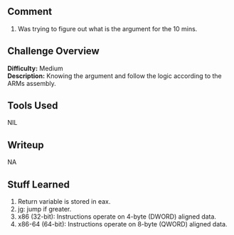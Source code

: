 ## Comment  
1. Was trying to figure out what is the argument for the 10 mins.    

## Challenge Overview  
**Difficulty:** Medium  
**Description:** Knowing the argument and follow the logic according to the ARMs assembly.   
## Tools Used  
NIL  

## Writeup  
NA  
## Stuff Learned  
1. Return variable is stored in eax.  
2. jg: jump if greater.  
3. x86 (32-bit): Instructions operate on 4-byte (DWORD) aligned data.  
4. x86-64 (64-bit): Instructions operate on 8-byte (QWORD) aligned data.  


